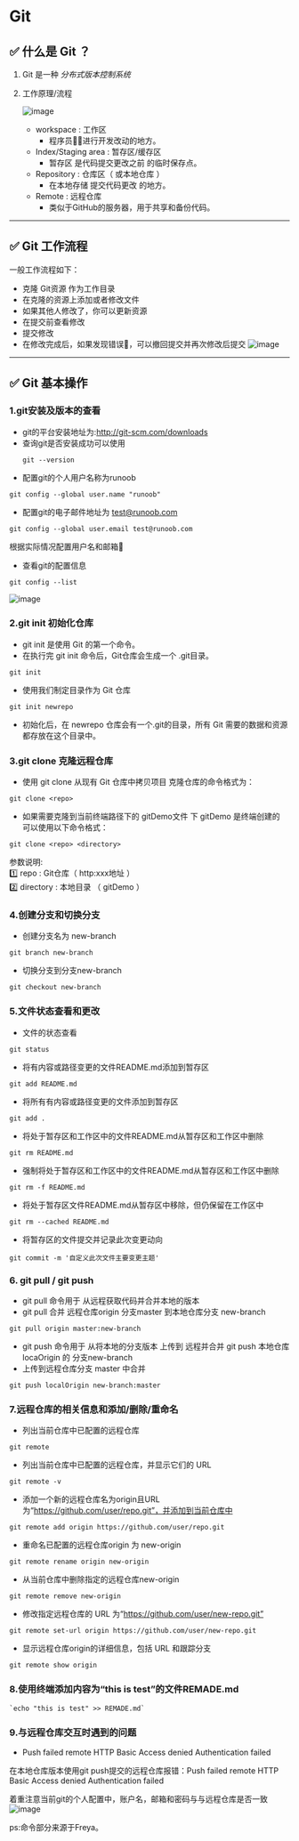 # Git
## :white_check_mark: 什么是 Git ？
1. Git 是一种 *分布式版本控制系统*
2. 工作原理/流程
   
   ![image](https://github.com/vlvvh/C-sharp-learn/assets/160467935/cb27aaef-9ae7-489d-99d3-1846cc8ed09e)
   - workspace : 工作区
     - 程序员🧑‍💻进行开发改动的地方。
   - Index/Staging area : 暂存区/缓存区
     - 暂存区 是代码提交更改之前 的临时保存点。   
   - Repository : 仓库区（ 或本地仓库 ）
     - 在本地存储 提交代码更改 的地方。
   - Remote : 远程仓库
     - 类似于GitHub的服务器，用于共享和备份代码。
  ***
  ## :white_check_mark: Git 工作流程
  一般工作流程如下：
  - 克隆 Git资源 作为工作目录
  - 在克隆的资源上添加或者修改文件
  - 如果其他人修改了，你可以更新资源
  - 在提交前查看修改
  - 提交修改
  - 在修改完成后，如果发现错误🙅，可以撤回提交并再次修改后提交
![image](https://github.com/vlvvh/C-sharp-learn/assets/160467935/cc2b429d-cd15-4376-b08b-d31f7df802e1)
***
## :white_check_mark: Git 基本操作
### 1.git安装及版本的查看
- git的平台安装地址为:http://git-scm.com/downloads
- 查询git是否安装成功可以使用
  ~~~
  git --version
  ~~~
- 配置git的个人用户名称为runoob
~~~
git config --global user.name "runoob" 
~~~
- 配置git的电子邮件地址为 test@runoob.com
~~~
git config --global user.email test@runoob.com 
~~~
根据实际情况配置用户名和邮箱📮
- 查看git的配置信息
~~~
git config --list
~~~
![image](https://github.com/vlvvh/C-sharp-learn/assets/160467935/dcb21757-b709-4353-8142-2d83e02ce520)


### 2.git init 初始化仓库
- git init 是使用 Git 的第一个命令。
- 在执行完 git init 命令后，Git仓库会生成一个 .git目录。
~~~
git init
~~~
- 使用我们制定目录作为 Git 仓库
~~~
git init newrepo
~~~
- 初始化后，在 newrepo 仓库会有一个.git的目录，所有 Git 需要的数据和资源都存放在这个目录中。

### 3.git clone 克隆远程仓库
- 使用 git clone 从现有 Git 仓库中拷贝项目
克隆仓库的命令格式为：
~~~
git clone <repo>
~~~
- 如果需要克隆到当前终端路径下的 gitDemo文件 下 gitDemo 是终端创建的 可以使用以下命令格式：
~~~
git clone <repo> <directory>
~~~
参数说明:    
1️⃣ repo : Git仓库（ http:xxx地址 ）   
2️⃣ directory : 本地目录 （ gitDemo ）

### 4.创建分支和切换分支
- 创建分支名为 new-branch
~~~
git branch new-branch
~~~
- 切换分支到分支new-branch
~~~
git checkout new-branch
~~~

### 5.文件状态查看和更改
- 文件的状态查看
~~~
git status
~~~
- 将有内容或路径变更的文件README.md添加到暂存区
~~~
git add README.md
~~~
- 将所有有内容或路径变更的文件添加到暂存区
~~~
git add .
~~~
- 将处于暂存区和工作区中的文件README.md从暂存区和工作区中删除
~~~
git rm README.md
~~~
- 强制将处于暂存区和工作区中的文件README.md从暂存区和工作区中删除
~~~
git rm -f README.md
~~~
- 将处于暂存区文件README.md从暂存区中移除，但仍保留在工作区中
~~~
git rm --cached README.md
~~~
- 将暂存区的文件提交并记录此次变更动向
~~~
git commit -m '自定义此次文件主要变更主题'
~~~

### 6. git pull / git push
- git pull 命令用于 从远程获取代码并合并本地的版本
- git pull 合并 远程仓库origin 分支master 到本地仓库分支 new-branch
~~~
git pull origin master:new-branch
~~~
- git push 命令用于 从将本地的分支版本 上传到 远程并合并 git push 本地仓库locaOrigin 的 分支new-branch
- 上传到远程仓库分支 master 中合并
~~~
git push localOrigin new-branch:master
~~~

### 7.远程仓库的相关信息和添加/删除/重命名
- 列出当前仓库中已配置的远程仓库
~~~
git remote
~~~
- 列出当前仓库中已配置的远程仓库，并显示它们的 URL
~~~
git remote -v
~~~
- 添加一个新的远程仓库名为origin且URL为“https://github.com/user/repo.git”，并添加到当前仓库中
~~~
git remote add origin https://github.com/user/repo.git
~~~
- 重命名已配置的远程仓库origin 为 new-origin
~~~
git remote rename origin new-origin
~~~
- 从当前仓库中删除指定的远程仓库new-origin
~~~
git remote remove new-origin
~~~
- 修改指定远程仓库的 URL 为“https://github.com/user/new-repo.git”
~~~
git remote set-url origin https://github.com/user/new-repo.git
~~~
- 显示远程仓库origin的详细信息，包括 URL 和跟踪分支
~~~
git remote show origin
~~~

### 8.使用终端添加内容为“this is test”的文件REMADE.md
~~~
`echo "this is test" >> REMADE.md`
~~~

### 9.与远程仓库交互时遇到的问题
- Push failed remote HTTP Basic Access denied Authentication failed

在本地仓库版本使用git push提交的远程仓库报错：Push failed remote HTTP Basic Access denied Authentication failed

着重注意当前git的个人配置中，账户名，邮箱和密码与与远程仓库是否一致 
![image](https://github.com/vlvvh/C-sharp-learn/assets/160467935/e1fdd117-4bb4-439f-ab05-3539124c7be3)



ps:命令部分来源于Freya。
